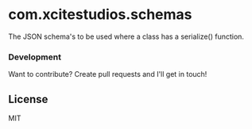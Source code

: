# com.xcitestudios.schemas

The JSON schema's to be used where a class has a serialize() function.

### Development

Want to contribute? Create pull requests and I'll get in touch!

License
----

MIT